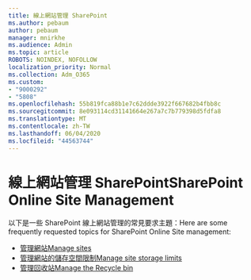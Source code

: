 ```yaml
---
title: 線上網站管理 SharePoint
ms.author: pebaum
author: pebaum
manager: mnirkhe
ms.audience: Admin
ms.topic: article
ROBOTS: NOINDEX, NOFOLLOW
localization_priority: Normal
ms.collection: Adm_O365
ms.custom:
- "9000292"
- "5808"
ms.openlocfilehash: 55b819fca88b1e7c62ddde3922f667682b4fbb8c
ms.sourcegitcommit: 8e093114cd31141664e267a7c7b779398d5fdfa8
ms.translationtype: MT
ms.contentlocale: zh-TW
ms.lasthandoff: 06/04/2020
ms.locfileid: "44563744"
---
```

# <a name="sharepoint-online-site-management"></a><span data-ttu-id="5427a-102">線上網站管理 SharePoint</span><span class="sxs-lookup"><span data-stu-id="5427a-102">SharePoint Online Site Management</span></span>

<span data-ttu-id="5427a-103">以下是一些 SharePoint 線上網站管理的常見要求主題：</span><span class="sxs-lookup"><span data-stu-id="5427a-103">Here are some frequently requested topics for SharePoint Online Site management:</span></span>

- [<span data-ttu-id="5427a-104">管理網站</span><span class="sxs-lookup"><span data-stu-id="5427a-104">Manage sites</span></span>](https://docs.microsoft.com/sharepoint/manage-sites-in-new-admin-center)
- [<span data-ttu-id="5427a-105">管理網站的儲存空間限制</span><span class="sxs-lookup"><span data-stu-id="5427a-105">Manage site storage limits</span></span>](https://docs.microsoft.com/sharepoint/manage-site-collection-storage-limits)
- [<span data-ttu-id="5427a-106">管理回收站</span><span class="sxs-lookup"><span data-stu-id="5427a-106">Manage the Recycle bin</span></span>](https://support.microsoft.com/office/8a6c2198-910e-42dc-9a9c-bc5bc4f327da)